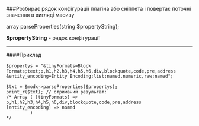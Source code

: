 ###Розбирає рядок конфігурації плагіна або сніппета і повертає поточні значення в вигляді масиву

array parseProperties(string $propertyString);

**$propertyString** - рядок конфігурації

***

####Приклад

	$propertys = "&tinyFormats=Block Formats;text;p,h1,h2,h3,h4,h5,h6,div,blockquote,code,pre,address &entity_encoding=Entity Encoding;list;named,numeric,raw;named"; 
	
	$txt = $modx->parseProperties($propertys); 
	print_r($txt); // отриманий результат: 
	/* Array ( [tinyFormats] => p,h1,h2,h3,h4,h5,h6,div,blockquote,code,pre,address 			   [entity_encoding] => named 
		 	 ) 
	*/

